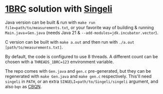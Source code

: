 # [1BRC](https://github.com/gunnarmorling/1brc) solution with [Singeli](https://github.com/mlochbaum/Singeli)

Java version can be built & run with `make run file=path/to/measurements.txt`, or your favorite way of building & running `Main.java`+`Gen.java` (needs Java 21 & `--add-modules=jdk.incubator.vector`).

C version can be built with `make a.out` and then run with `./a.out [path/to/measurements.txt]`.

By default, the code is configured to use 8 threads. A different count can be chosen with a `THREADS_1BRC=123` environment variable.

The repo comes with `Gen.java` and `gen.c` pre-generated, but they can be regenerated with `make Gen.java` and `make gen.c` respectively. This'll need `singeli` in `PATH`, or an extra `SINGELI=path/to/Singeli/singeli` argument, and also `bqn` as [CBQN](https://github.com/dzaima/CBQN).
